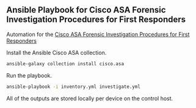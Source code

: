 ## Ansible Playbook for Cisco ASA Forensic Investigation Procedures for First Responders

Automation for the [Cisco ASA Forensic Investigation Procedures for First Responders](https://sec.cloudapps.cisco.com/security/center/resources/forensic_guides/asa_forensic_investigation.html)

Install the Ansible Cisco ASA collection.

```bash
ansible-galaxy collection install cisco.asa
```

Run the playbook.

```bash
ansible-playbook -i inventory.yml investigate.yml
```

All of the outputs are stored locally per device on the control host.
